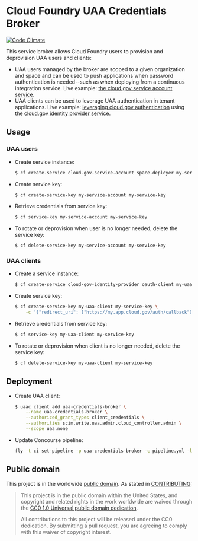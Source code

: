 Cloud Foundry UAA Credentials Broker
=====================================
[![Code Climate](https://codeclimate.com/github/cloudfoundry-community/uaa-credentials-broker/badges/gpa.svg)](https://codeclimate.com/github/cloudfoundry-community/uaa-credentials-broker)

This service broker allows Cloud Foundry users to provision and deprovision UAA users and clients:

* UAA users managed by the broker are scoped to a given organization and space and can be used to push applications when password authentication is needed--such as when deploying from a continuous integration service. Live example: [the cloud.gov service account service](https://cloud.gov/docs/services/cloud-gov-service-account/).
* UAA clients can be used to leverage UAA authentication in tenant applications. Live example: [leveraging cloud.gov authentication](https://cloud.gov/docs/management/leveraging-authentication/) using the [cloud.gov identity provider service](https://cloud.gov/docs/services/cloud-gov-identity-provider/).

## Usage

### UAA users

* Create service instance:

    ```bash
    $ cf create-service cloud-gov-service-account space-deployer my-service-account
    ```

* Create service key:

    ```bash
    $ cf create-service-key my-service-account my-service-key
    ```

* Retrieve credentials from service key:

    ```bash
    $ cf service-key my-service-account my-service-key
    ```

* To rotate or deprovision when user is no longer needed, delete the service key:

    ```bash
    $ cf delete-service-key my-service-account my-service-key
    ```

### UAA clients

* Create a service instance:

    ```bash
    $ cf create-service cloud-gov-identity-provider oauth-client my-uaa-client
    ```

* Create service key:

    ```bash
    $ cf create-service-key my-uaa-client my-service-key \
        -c '{"redirect_uri": ["https://my.app.cloud.gov/auth/callback"]}'
    ```

* Retrieve credentials from service key:

    ```bash
    $ cf service-key my-uaa-client my-service-key
    ```

* To rotate or deprovision when client is no longer needed, delete the service key:

    ```bash
    $ cf delete-service-key my-uaa-client my-service-key
    ```

## Deployment

* Create UAA client:

    ```bash
    $ uaac client add uaa-credentials-broker \
        --name uaa-credentials-broker \
        --authorized_grant_types client_credentials \
        --authorities scim.write,uaa.admin,cloud_controller.admin \
        --scope uaa.none
    ```

* Update Concourse pipeline:

    ```bash
    fly -t ci set-pipeline -p uaa-credentials-broker -c pipeline.yml -l credentials.yml
    ```

## Public domain

This project is in the worldwide [public domain](LICENSE.md). As stated in [CONTRIBUTING](CONTRIBUTING.md):

> This project is in the public domain within the United States, and copyright and related rights in the work worldwide are waived through the [CC0 1.0 Universal public domain dedication](https://creativecommons.org/publicdomain/zero/1.0/).
>
> All contributions to this project will be released under the CC0 dedication. By submitting a pull request, you are agreeing to comply with this waiver of copyright interest.
